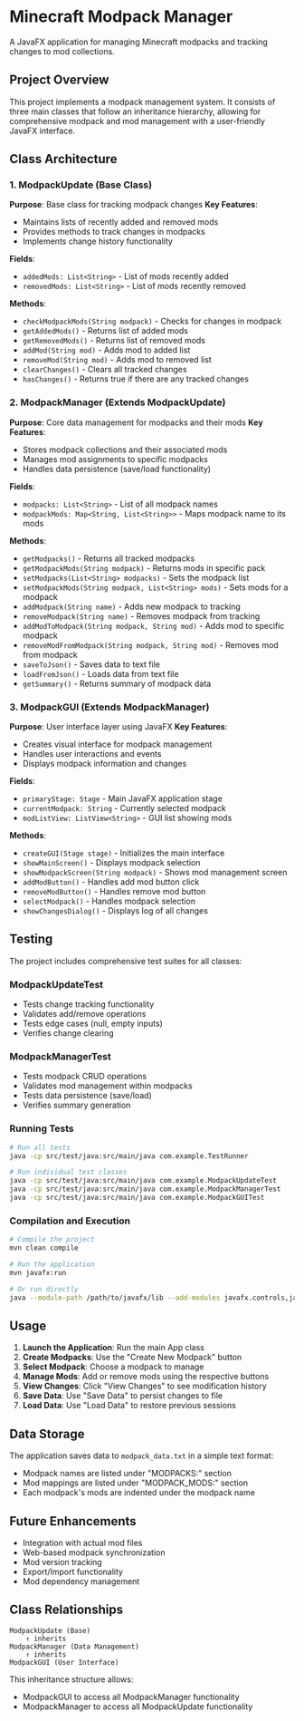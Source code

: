 # Minecraft Modpack Manager

A JavaFX application for managing Minecraft modpacks and tracking changes to mod collections.

## Project Overview

This project implements a modpack management system. It consists of three main classes that follow an inheritance hierarchy, allowing for comprehensive modpack and mod management with a user-friendly JavaFX interface.

## Class Architecture

### 1. ModpackUpdate (Base Class)
**Purpose**: Base class for tracking modpack changes
**Key Features**:
- Maintains lists of recently added and removed mods
- Provides methods to track changes in modpacks
- Implements change history functionality

**Fields**:
- `addedMods: List<String>` - List of mods recently added
- `removedMods: List<String>` - List of mods recently removed

**Methods**:
- `checkModpackMods(String modpack)` - Checks for changes in modpack
- `getAddedMods()` - Returns list of added mods
- `getRemovedMods()` - Returns list of removed mods
- `addMod(String mod)` - Adds mod to added list
- `removeMod(String mod)` - Adds mod to removed list
- `clearChanges()` - Clears all tracked changes
- `hasChanges()` - Returns true if there are any tracked changes

### 2. ModpackManager (Extends ModpackUpdate)
**Purpose**: Core data management for modpacks and their mods
**Key Features**:
- Stores modpack collections and their associated mods
- Manages mod assignments to specific modpacks
- Handles data persistence (save/load functionality)

**Fields**:
- `modpacks: List<String>` - List of all modpack names
- `modpackMods: Map<String, List<String>>` - Maps modpack name to its mods

**Methods**:
- `getModpacks()` - Returns all tracked modpacks
- `getModpackMods(String modpack)` - Returns mods in specific pack
- `setModpacks(List<String> modpacks)` - Sets the modpack list
- `setModpackMods(String modpack, List<String> mods)` - Sets mods for a modpack
- `addModpack(String name)` - Adds new modpack to tracking
- `removeModpack(String name)` - Removes modpack from tracking
- `addModToModpack(String modpack, String mod)` - Adds mod to specific modpack
- `removeModFromModpack(String modpack, String mod)` - Removes mod from modpack
- `saveToJson()` - Saves data to text file
- `loadFromJson()` - Loads data from text file
- `getSummary()` - Returns summary of modpack data

### 3. ModpackGUI (Extends ModpackManager)
**Purpose**: User interface layer using JavaFX
**Key Features**:
- Creates visual interface for modpack management
- Handles user interactions and events
- Displays modpack information and changes

**Fields**:
- `primaryStage: Stage` - Main JavaFX application stage
- `currentModpack: String` - Currently selected modpack
- `modListView: ListView<String>` - GUI list showing mods

**Methods**:
- `createGUI(Stage stage)` - Initializes the main interface
- `showMainScreen()` - Displays modpack selection
- `showModpackScreen(String modpack)` - Shows mod management screen
- `addModButton()` - Handles add mod button click
- `removeModButton()` - Handles remove mod button
- `selectModpack()` - Handles modpack selection
- `showChangesDialog()` - Displays log of all changes

## Testing

The project includes comprehensive test suites for all classes:

### ModpackUpdateTest
- Tests change tracking functionality
- Validates add/remove operations
- Tests edge cases (null, empty inputs)
- Verifies change clearing

### ModpackManagerTest
- Tests modpack CRUD operations
- Validates mod management within modpacks
- Tests data persistence (save/load)
- Verifies summary generation

### Running Tests
```bash
# Run all tests
java -cp src/test/java:src/main/java com.example.TestRunner

# Run individual test classes
java -cp src/test/java:src/main/java com.example.ModpackUpdateTest
java -cp src/test/java:src/main/java com.example.ModpackManagerTest
java -cp src/test/java:src/main/java com.example.ModpackGUITest
```

### Compilation and Execution
```bash
# Compile the project
mvn clean compile

# Run the application
mvn javafx:run

# Or run directly
java --module-path /path/to/javafx/lib --add-modules javafx.controls,javafx.fxml -cp target/classes com.example.App
```

## Usage

1. **Launch the Application**: Run the main App class
2. **Create Modpacks**: Use the "Create New Modpack" button
3. **Select Modpack**: Choose a modpack to manage
4. **Manage Mods**: Add or remove mods using the respective buttons
5. **View Changes**: Click "View Changes" to see modification history
6. **Save Data**: Use "Save Data" to persist changes to file
7. **Load Data**: Use "Load Data" to restore previous sessions

## Data Storage

The application saves data to `modpack_data.txt` in a simple text format:
- Modpack names are listed under "MODPACKS:" section
- Mod mappings are listed under "MODPACK_MODS:" section
- Each modpack's mods are indented under the modpack name

## Future Enhancements

- Integration with actual mod files
- Web-based modpack synchronization
- Mod version tracking
- Export/Import functionality
- Mod dependency management

## Class Relationships

```
ModpackUpdate (Base)
    ↑ inherits
ModpackManager (Data Management)
    ↑ inherits  
ModpackGUI (User Interface)
```

This inheritance structure allows:
- ModpackGUI to access all ModpackManager functionality
- ModpackManager to access all ModpackUpdate functionality